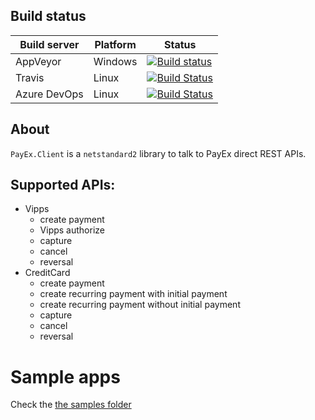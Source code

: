 ## Build status

| Build server                | Platform     | Status                                            |
|-----------------------------|--------------|---------------------------------------------------|
| AppVeyor                    | Windows      | [![Build status][appveyor-badge]][appveyor-build] |
| Travis                      | Linux        | [![Build Status][travis-badge]][travis-build]     |
| Azure DevOps                | Linux        | [![Build Status][azdo-badge]][azdo-build]         |

## About

`PayEx.Client` is a `netstandard2` library to talk to PayEx direct REST APIs.

## Supported APIs:

* Vipps 
  * create payment
  * Vipps authorize
  * capture
  * cancel
  * reversal
* CreditCard 
  * create payment
  * create recurring payment with initial payment
  * create recurring payment without initial payment
  * capture
  * cancel
  * reversal

# Sample apps
Check the [the samples folder](https://github.com/icenorge/PayEx.Client/tree/master/src/Samples)


  [appveyor-badge]: https://ci.appveyor.com/api/projects/status/l7mqg1ygmkwf9m9n/branch/master?svg=true
  [appveyor-build]: https://ci.appveyor.com/project/SwedbankPay/swedbank-pay-sdk-dotnet/branch/master
  [travis-badge]: https://travis-ci.org/SwedbankPay/swedbank-pay-sdk-dotnet.svg?branch=master
  [travis-build]: https://travis-ci.org/SwedbankPay/swedbank-pay-sdk-dotnet
  [azdo-badge]: https://dev.azure.com/SwedbankPay/swedbank-pay-sdk-dotnet/_apis/build/status/swedbank-pay-sdk-dotnet
  [azdo-build]: https://dev.azure.com/SwedbankPay/swedbank-pay-sdk-dotnet/_build/latest?definitionId=2
